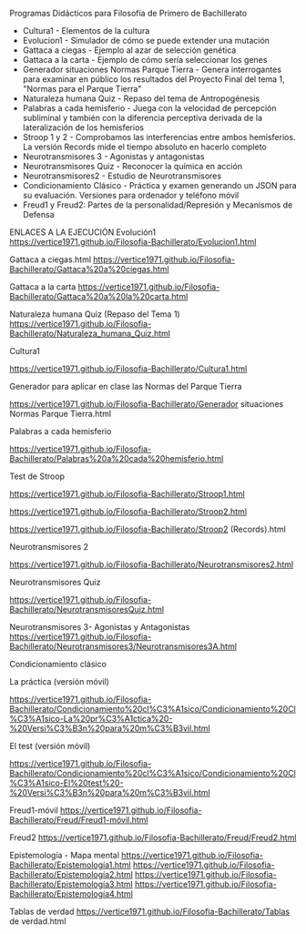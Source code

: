 Programas Didácticos para Filosofía de Primero de Bachillerato

- Cultura1 - Elementos de la cultura
- Evolucion1 - Simulador de cómo se puede extender una mutación
- Gattaca a ciegas - Ejemplo al azar de selección genética
- Gattaca a la carta - Ejemplo de cómo sería seleccionar los genes
- Generador situaciones Normas Parque Tierra - Genera interrogantes para examinar en público los resultados del Proyecto Final del tema 1, "Normas para el Parque Tierra"
- Naturaleza humana Quiz - Repaso del tema de Antropogénesis
- Palabras a cada hemisferio - Juega con la velocidad de percepción subliminal y también con la diferencia perceptiva derivada de la lateralización de los hemisferios
- Stroop 1 y 2 - Comprobamos las interferencias entre ambos hemisferios. La versión Records mide el tiempo absoluto en hacerlo completo
- Neurotransmisores 3 - Agonistas y antagonistas
- Neurotransmisores Quiz - Reconocer la química en acción
- Neurotransmisores2 - Estudio de Neurotransmisores
- Condicionamiento Clásico - Práctica y examen generando un JSON para su evaluación. Versiones para ordenador y teléfono móvil
- Freud1 y Freud2: Partes de la personalidad/Represión y Mecanismos de Defensa


ENLACES A LA EJECUCIÓN
Evolución1
https://vertice1971.github.io/Filosofia-Bachillerato/Evolucion1.html


Gattaca a ciegas.html 
https://vertice1971.github.io/Filosofia-Bachillerato/Gattaca%20a%20ciegas.html

Gattaca a la carta
https://vertice1971.github.io/Filosofia-Bachillerato/Gattaca%20a%20la%20carta.html


Naturaleza humana Quiz (Repaso del Tema 1)
https://vertice1971.github.io/Filosofia-Bachillerato/Naturaleza_humana_Quiz.html 




Cultura1 

https://vertice1971.github.io/Filosofia-Bachillerato/Cultura1.html

Generador para aplicar en clase las Normas del Parque Tierra

https://vertice1971.github.io/Filosofia-Bachillerato/Generador situaciones Normas Parque Tierra.html


Palabras a cada hemisferio

https://vertice1971.github.io/Filosofia-Bachillerato/Palabras%20a%20cada%20hemisferio.html

Test de Stroop

https://vertice1971.github.io/Filosofia-Bachillerato/Stroop1.html

https://vertice1971.github.io/Filosofia-Bachillerato/Stroop2.html

https://vertice1971.github.io/Filosofia-Bachillerato/Stroop2 (Records).html

Neurotransmisores 2

https://vertice1971.github.io/Filosofia-Bachillerato/Neurotransmisores2.html 


Neurotransmisores Quiz

https://vertice1971.github.io/Filosofia-Bachillerato/NeurotransmisoresQuiz.html




Neurotransmisores 3-  Agonistas y Antagonistas
https://vertice1971.github.io/Filosofia-Bachillerato/Neurotransmisores3/Neurotransmisores3A.html


Condicionamiento clásico

La práctica (versión móvil)

https://vertice1971.github.io/Filosofia-Bachillerato/Condicionamiento%20cl%C3%A1sico/Condicionamiento%20Cl%C3%A1sico-La%20pr%C3%A1ctica%20-%20Versi%C3%B3n%20para%20m%C3%B3vil.html


El test (versión móvil)

https://vertice1971.github.io/Filosofia-Bachillerato/Condicionamiento%20cl%C3%A1sico/Condicionamiento%20Cl%C3%A1sico-El%20test%20-%20Versi%C3%B3n%20para%20m%C3%B3vil.html

Freud1-móvil
https://vertice1971.github.io/Filosofia-Bachillerato/Freud/Freud1-móvil.html

Freud2
https://vertice1971.github.io/Filosofia-Bachillerato/Freud/Freud2.html

Epistemología - Mapa mental
https://vertice1971.github.io/Filosofia-Bachillerato/Epistemología1.html
https://vertice1971.github.io/Filosofia-Bachillerato/Epistemología2.html
https://vertice1971.github.io/Filosofia-Bachillerato/Epistemología3.html
https://vertice1971.github.io/Filosofia-Bachillerato/Epistemología4.html

Tablas de verdad
https://vertice1971.github.io/Filosofia-Bachillerato/Tablas de verdad.html


